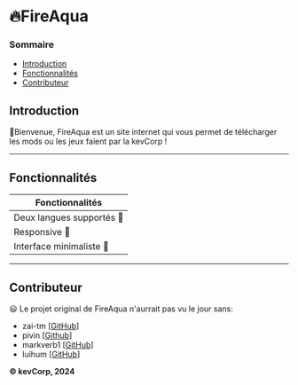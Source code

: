 # :fire:FireAqua 

### Sommaire
* [Introduction](#introduction)
* [Fonctionnalités](#fonctionnalités)
* [Contributeur](#contributeur)
## Introduction
:wave:Bienvenue, FireAqua est un site internet qui vous permet de télécharger les mods ou les jeux faient par la kevCorp !
<hr>

## Fonctionnalités

Fonctionnalités |
------------ | 
Deux langues supportés 🚩 | 
Responsive :iphone: | 
Interface minimaliste 🎨|  

<hr>

## Contributeur
:smiley: Le projet original de FireAqua n'aurrait pas vu le jour sans: 
* zai-tm [[GitHub](https://github.com/zai-tm)]
* pivin [[Github](https://github.com/pivinx1)]
* markverb1 [[GitHub](https://github.com/markverb1)]
* luihum [[GitHub](https://github.com/luihum)]

**© kevCorp, 2024**
